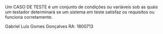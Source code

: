 Um CASO DE TESTE é um conjunto de condições ou variáveis sob as quais um testador determinará se um sistema em teste satisfaz os requisitos ou funciona corretamente.


Gabriel Luís Gomes Gonçalves
RA: 1800713
